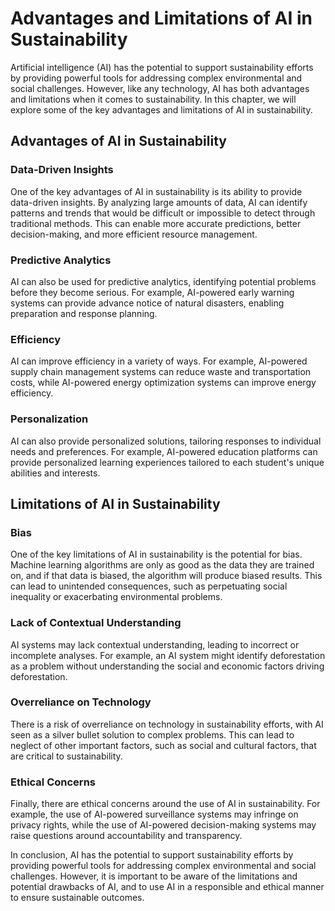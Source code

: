 Advantages and Limitations of AI in Sustainability
=============================================================================================

Artificial intelligence (AI) has the potential to support sustainability efforts by providing powerful tools for addressing complex environmental and social challenges. However, like any technology, AI has both advantages and limitations when it comes to sustainability. In this chapter, we will explore some of the key advantages and limitations of AI in sustainability.

Advantages of AI in Sustainability
----------------------------------

### Data-Driven Insights

One of the key advantages of AI in sustainability is its ability to provide data-driven insights. By analyzing large amounts of data, AI can identify patterns and trends that would be difficult or impossible to detect through traditional methods. This can enable more accurate predictions, better decision-making, and more efficient resource management.

### Predictive Analytics

AI can also be used for predictive analytics, identifying potential problems before they become serious. For example, AI-powered early warning systems can provide advance notice of natural disasters, enabling preparation and response planning.

### Efficiency

AI can improve efficiency in a variety of ways. For example, AI-powered supply chain management systems can reduce waste and transportation costs, while AI-powered energy optimization systems can improve energy efficiency.

### Personalization

AI can also provide personalized solutions, tailoring responses to individual needs and preferences. For example, AI-powered education platforms can provide personalized learning experiences tailored to each student's unique abilities and interests.

Limitations of AI in Sustainability
-----------------------------------

### Bias

One of the key limitations of AI in sustainability is the potential for bias. Machine learning algorithms are only as good as the data they are trained on, and if that data is biased, the algorithm will produce biased results. This can lead to unintended consequences, such as perpetuating social inequality or exacerbating environmental problems.

### Lack of Contextual Understanding

AI systems may lack contextual understanding, leading to incorrect or incomplete analyses. For example, an AI system might identify deforestation as a problem without understanding the social and economic factors driving deforestation.

### Overreliance on Technology

There is a risk of overreliance on technology in sustainability efforts, with AI seen as a silver bullet solution to complex problems. This can lead to neglect of other important factors, such as social and cultural factors, that are critical to sustainability.

### Ethical Concerns

Finally, there are ethical concerns around the use of AI in sustainability. For example, the use of AI-powered surveillance systems may infringe on privacy rights, while the use of AI-powered decision-making systems may raise questions around accountability and transparency.

In conclusion, AI has the potential to support sustainability efforts by providing powerful tools for addressing complex environmental and social challenges. However, it is important to be aware of the limitations and potential drawbacks of AI, and to use AI in a responsible and ethical manner to ensure sustainable outcomes.


